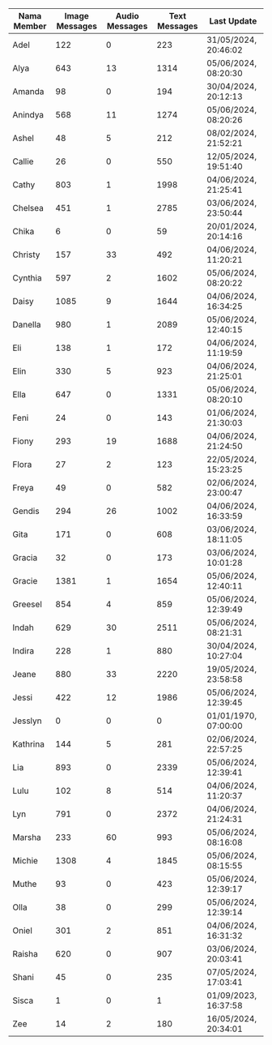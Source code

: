 | Nama Member | Image Messages | Audio Messages | Text Messages | Last Update |
| ------ | -------------- | -------------- | ------------- | ------------ |
| Adel | 122 | 0 | 223 | 31/05/2024, 20:46:02 |
| Alya | 643 | 13 | 1314 | 05/06/2024, 08:20:30 |
| Amanda | 98 | 0 | 194 | 30/04/2024, 20:12:13 |
| Anindya | 568 | 11 | 1274 | 05/06/2024, 08:20:26 |
| Ashel | 48 | 5 | 212 | 08/02/2024, 21:52:21 |
| Callie | 26 | 0 | 550 | 12/05/2024, 19:51:40 |
| Cathy | 803 | 1 | 1998 | 04/06/2024, 21:25:41 |
| Chelsea | 451 | 1 | 2785 | 03/06/2024, 23:50:44 |
| Chika | 6 | 0 | 59 | 20/01/2024, 20:14:16 |
| Christy | 157 | 33 | 492 | 04/06/2024, 11:20:21 |
| Cynthia | 597 | 2 | 1602 | 05/06/2024, 08:20:22 |
| Daisy | 1085 | 9 | 1644 | 04/06/2024, 16:34:25 |
| Danella | 980 | 1 | 2089 | 05/06/2024, 12:40:15 |
| Eli | 138 | 1 | 172 | 04/06/2024, 11:19:59 |
| Elin | 330 | 5 | 923 | 04/06/2024, 21:25:01 |
| Ella | 647 | 0 | 1331 | 05/06/2024, 08:20:10 |
| Feni | 24 | 0 | 143 | 01/06/2024, 21:30:03 |
| Fiony | 293 | 19 | 1688 | 04/06/2024, 21:24:50 |
| Flora | 27 | 2 | 123 | 22/05/2024, 15:23:25 |
| Freya | 49 | 0 | 582 | 02/06/2024, 23:00:47 |
| Gendis | 294 | 26 | 1002 | 04/06/2024, 16:33:59 |
| Gita | 171 | 0 | 608 | 03/06/2024, 18:11:05 |
| Gracia | 32 | 0 | 173 | 03/06/2024, 10:01:28 |
| Gracie | 1381 | 1 | 1654 | 05/06/2024, 12:40:11 |
| Greesel | 854 | 4 | 859 | 05/06/2024, 12:39:49 |
| Indah | 629 | 30 | 2511 | 05/06/2024, 08:21:31 |
| Indira | 228 | 1 | 880 | 30/04/2024, 10:27:04 |
| Jeane | 880 | 33 | 2220 | 19/05/2024, 23:58:58 |
| Jessi | 422 | 12 | 1986 | 05/06/2024, 12:39:45 |
| Jesslyn | 0 | 0 | 0 | 01/01/1970, 07:00:00 |
| Kathrina | 144 | 5 | 281 | 02/06/2024, 22:57:25 |
| Lia | 893 | 0 | 2339 | 05/06/2024, 12:39:41 |
| Lulu | 102 | 8 | 514 | 04/06/2024, 11:20:37 |
| Lyn | 791 | 0 | 2372 | 04/06/2024, 21:24:31 |
| Marsha | 233 | 60 | 993 | 05/06/2024, 08:16:08 |
| Michie | 1308 | 4 | 1845 | 05/06/2024, 08:15:55 |
| Muthe | 93 | 0 | 423 | 05/06/2024, 12:39:17 |
| Olla | 38 | 0 | 299 | 05/06/2024, 12:39:14 |
| Oniel | 301 | 2 | 851 | 04/06/2024, 16:31:32 |
| Raisha | 620 | 0 | 907 | 03/06/2024, 20:03:41 |
| Shani | 45 | 0 | 235 | 07/05/2024, 17:03:41 |
| Sisca | 1 | 0 | 1 | 01/09/2023, 16:37:58 |
| Zee | 14 | 2 | 180 | 16/05/2024, 20:34:01 |

